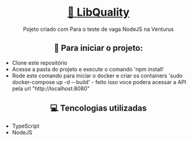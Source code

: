 <h1 align="center">
    <a href="https://github.com/Soares-Thiago/libQuality">🔗 LibQuality</a>
</h1>
<p align="center"> Pojeto criado com Para o teste de vaga NodeJS na Venturus</p>

<h2 align="center">
🚀 Para iniciar o projeto:
</h2>
<p align="center"> 
  <ul>
    <li>Clone este repositório</li>
    <li>Acesse a pasta do projeto e execute o comando 'npm install'</li>
    <li>Rode este comando para iniciar o docker e criar os containers 'sudo docker-compose up -d --build' - feito isso voce podera acessar a API pela url "http://localhost:8080"</li>
  </ul>
</p>

<h2 align="center">
💻 Tencologias utilizadas
</h2>
<p align="center"> 
  <ul>
    <li>TypeScript</li>
    <li>NodeJS</li>
  </ul>
</p>